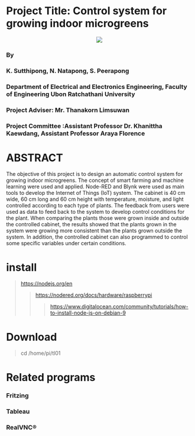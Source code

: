 # Project Title: Control system for growing indoor microgreens 
<p align="center"><img src="https://raw.githubusercontent.com/natnaov8/Control-system-for-growing-microgreens-indoor-by-Node-RED/blob/master/Sys%20all.png"></p>

### By 
### K. Sutthipong, N. Natapong, S. Peerapong   	
### Department of Electrical and Electronics Engineering, Faculty of Engineering Ubon Ratchathani University
### Project Adviser: Mr. Thanakorn Limsuwan
### Project Committee :Assistant Professor Dr. Khanittha Kaewdang, Assistant Professor Araya Florence 
# ABSTRACT 
  The objective of this project is to design an automatic control system for growing indoor microgreens. The concept of smart farming and machine learning were used and applied. Node-RED and Blynk were used as main tools to develop the Internet of Things (IoT) system. The cabinet is 40 cm wide, 60 cm long and 60 cm height with temperature, moisture, and light controlled according to each type of plants. The feedback from users were used as data to feed back to the system to develop control conditions for the plant. When comparing the plants those were grown inside and outside the controlled cabinet, the results showed that the plants grown in the system were growing more consistent than the plants grown outside the system. In addition, the controlled cabinet can also programmed to control some specific variables under certain conditions.

# install
>https://nodejs.org/en
>>https://nodered.org/docs/hardware/raspberrypi
>>>https://www.digitalocean.com/community/tutorials/how-to-install-node-js-on-debian-9

# Download
>cd /home/pi/tl01

# Related programs
### Fritzing
### Tableau
### RealVNC®
